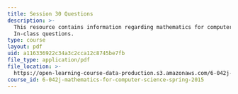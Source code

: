 ```yaml
---
title: Session 30 Questions
description: >-
  This resource contains information regarding mathematics for computer science:
  In-class questions.
type: course
layout: pdf
uid: a116336922c34a3c2cca12c8745be7fb
file_type: application/pdf
file_location: >-
  https://open-learning-course-data-production.s3.amazonaws.com/6-042j-mathematics-for-computer-science-spring-2015/a116336922c34a3c2cca12c8745be7fb_MIT6_042JS15_cp30.pdf
course_id: 6-042j-mathematics-for-computer-science-spring-2015
---
```

